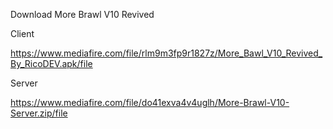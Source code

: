 Download More Brawl V10 Revived

Client

https://www.mediafire.com/file/rlm9m3fp9r1827z/More_Bawl_V10_Revived_By_RicoDEV.apk/file

Server

https://www.mediafire.com/file/do41exva4v4uglh/More-Brawl-V10-Server.zip/file
